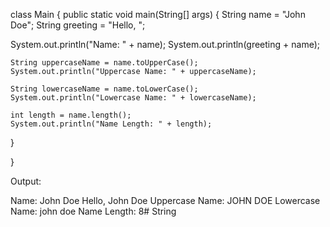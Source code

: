 

class Main {
public static void main(String[] args) {
String name = "John Doe";
String greeting = "Hello, ";

   System.out.println("Name: " + name);
    System.out.println(greeting + name);

    String uppercaseName = name.toUpperCase();
    System.out.println("Uppercase Name: " + uppercaseName);

    String lowercaseName = name.toLowerCase();
    System.out.println("Lowercase Name: " + lowercaseName);

    int length = name.length();
    System.out.println("Name Length: " + length);
}

}

Output:

Name: John Doe
Hello, John Doe
Uppercase Name: JOHN DOE
Lowercase Name: john doe
Name Length: 8# String
